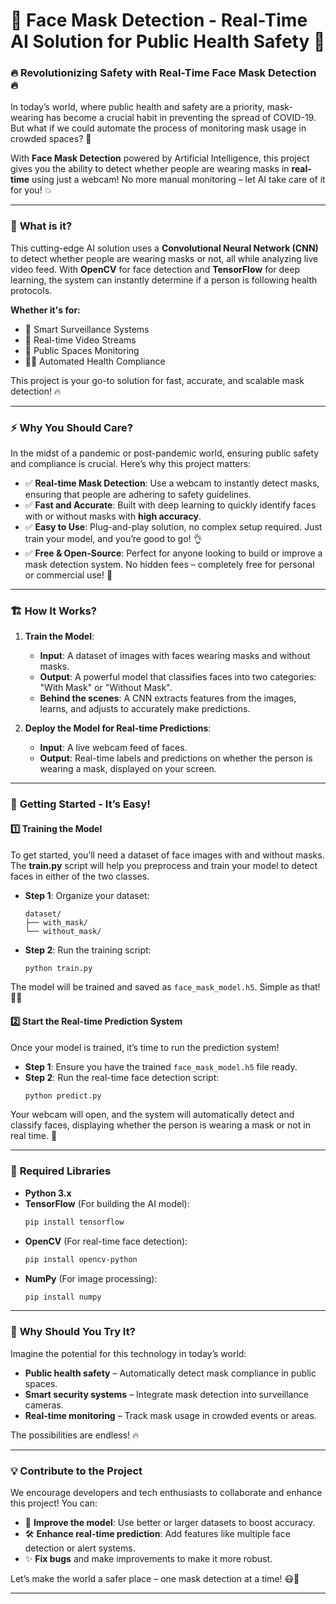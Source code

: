 # 🚀 Face Mask Detection - Real-Time AI Solution for Public Health Safety 🦠

### 🔥 **Revolutionizing Safety with Real-Time Face Mask Detection** 🔥

In today’s world, where public health and safety are a priority, mask-wearing has become a crucial habit in preventing the spread of COVID-19. But what if we could automate the process of monitoring mask usage in crowded spaces? 🤔

With **Face Mask Detection** powered by Artificial Intelligence, this project gives you the ability to detect whether people are wearing masks in **real-time** using just a webcam! No more manual monitoring – let AI take care of it for you! 💥

---

### 🤖 **What is it?**
This cutting-edge AI solution uses a **Convolutional Neural Network (CNN)** to detect whether people are wearing masks or not, all while analyzing live video feed. With **OpenCV** for face detection and **TensorFlow** for deep learning, the system can instantly determine if a person is following health protocols.

**Whether it's for:**
- 🏢 Smart Surveillance Systems
- 🎥 Real-time Video Streams
- 🏪 Public Spaces Monitoring
- 👨‍⚕️ Automated Health Compliance

This project is your go-to solution for fast, accurate, and scalable mask detection! 🔥

---

### ⚡ **Why You Should Care?**
In the midst of a pandemic or post-pandemic world, ensuring public safety and compliance is crucial. Here’s why this project matters:
- ✅ **Real-time Mask Detection**: Use a webcam to instantly detect masks, ensuring that people are adhering to safety guidelines.
- ✅ **Fast and Accurate**: Built with deep learning to quickly identify faces with or without masks with **high accuracy**.
- ✅ **Easy to Use**: Plug-and-play solution, no complex setup required. Just train your model, and you’re good to go! 👌
- ✅ **Free & Open-Source**: Perfect for anyone looking to build or improve a mask detection system. No hidden fees – completely free for personal or commercial use! 🎉

---

### 🏗️ **How It Works?**

1. **Train the Model**: 
    - **Input**: A dataset of images with faces wearing masks and without masks. 
    - **Output**: A powerful model that classifies faces into two categories: "With Mask" or "Without Mask".
    - **Behind the scenes**: A CNN extracts features from the images, learns, and adjusts to accurately make predictions.

2. **Deploy the Model for Real-time Predictions**:
    - **Input**: A live webcam feed of faces.
    - **Output**: Real-time labels and predictions on whether the person is wearing a mask, displayed on your screen.

---

### 🚀 **Getting Started - It’s Easy!**

#### 1️⃣ **Training the Model**
To get started, you’ll need a dataset of face images with and without masks. The **train.py** script will help you preprocess and train your model to detect faces in either of the two classes.

- **Step 1**: Organize your dataset:
    ```
    dataset/
    ├── with_mask/
    └── without_mask/
    ```

- **Step 2**: Run the training script:
    ```bash
    python train.py
    ```

The model will be trained and saved as `face_mask_model.h5`. Simple as that! 🧑‍💻

#### 2️⃣ **Start the Real-time Prediction System**
Once your model is trained, it’s time to run the prediction system!

- **Step 1**: Ensure you have the trained `face_mask_model.h5` file ready.
- **Step 2**: Run the real-time face detection script:
    ```bash
    python predict.py
    ```

Your webcam will open, and the system will automatically detect and classify faces, displaying whether the person is wearing a mask or not in real time. 🎥

---

### 🔧 **Required Libraries**

- **Python 3.x** 
- **TensorFlow** (For building the AI model):
  ```bash
  pip install tensorflow
  ```
- **OpenCV** (For real-time face detection):
  ```bash
  pip install opencv-python
  ```
- **NumPy** (For image processing):
  ```bash
  pip install numpy
  ```

---

### 🌟 **Why Should You Try It?**

Imagine the potential for this technology in today’s world:
- **Public health safety** – Automatically detect mask compliance in public spaces.
- **Smart security systems** – Integrate mask detection into surveillance cameras.
- **Real-time monitoring** – Track mask usage in crowded events or areas.

The possibilities are endless! 🔥

---

### 💡 **Contribute to the Project**

We encourage developers and tech enthusiasts to collaborate and enhance this project! You can:
- 💪 **Improve the model**: Use better or larger datasets to boost accuracy.
- 🛠 **Enhance real-time prediction**: Add features like multiple face detection or alert systems.
- ✨ **Fix bugs** and make improvements to make it more robust.

Let’s make the world a safer place – one mask detection at a time! 😷💙

---